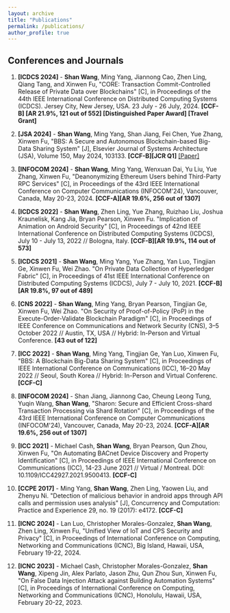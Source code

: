 ```yaml
---
layout: archive
title: "Publications"
permalink: /publications/
author_profile: true
---
```


## Conferences and Journals 

1. **[ICDCS 2024]** - **Shan Wang**, Ming Yang, Jiannong Cao, Zhen Ling, Qiang Tang, and Xinwen Fu, "CORE: Transaction Commit-Controlled Release of Private Data over Blockchains" [C], in Proceedings of the 44th IEEE International Conference on Distributed Computing Systems (ICDCS). Jersey City, New Jersey, USA. 23 July - 26 July, 2024. **[CCF-B] [AR 21.9%, 121 out of 552] [Distinguished Paper Award] [Travel Grant]** 

1. **[JSA 2024]** - **Shan Wang**, Ming Yang, Shan Jiang, Fei Chen, Yue Zhang, Xinwen Fu, "BBS: A Secure and Autonomous Blockchain-based Big-Data Sharing System" [J], Elsevier Journal of Systems Architecture (JSA), Volume 150, May 2024, 103133. **[CCF-B][JCR Q1]** [[Paper]](https://ws1994.github.io/shanwang.github.io/files/J2_JSA2024_BBS.pdf)

1. **[INFOCOM 2024]** - **Shan Wang**, Ming Yang, Wenxuan Dai, Yu Liu, Yue Zhang, Xinwen Fu, "Deanonymizing Ethereum Users behind Third-Party RPC Services" [C], in Proceedings of the 43rd IEEE International Conference on Computer Communications (INFOCOM'24), Vancouver, Canada, May 20-23, 2024. **[CCF-A][AR 19.6%, 256 out of 1307]** 

1. **[ICDCS 2022]** - **Shan Wang**, Zhen Ling, Yue Zhang, Ruizhao Liu, Joshua Kraunelisk, Kang Jia, Bryan Pearson, Xinwen Fu. "Implication of Animation on Android Security" [C], in Proceedings of 42nd IEEE International Conference on Distributed Computing Systems (ICDCS), July 10 - July 13, 2022 // Bologna, Italy. **[CCF-B][AR 19.9%, 114 out of 573]**


3. **[ICDCS 2021]** - **Shan Wang**, Ming Yang, Yue Zhang, Yan Luo, Tingjian Ge, Xinwen Fu, Wei Zhao. "On Private Data Collection of Hyperledger Fabric" [C], in Proceedings of 41st IEEE International Conference on Distributed Computing Systems (ICDCS), July 7 - July 10, 2021. **[CCF-B][AR 19.8%, 97 out of 489]**


1. **[CNS 2022]** - **Shan Wang**, Ming Yang, Bryan Pearson, Tingjian Ge, Xinwen Fu, Wei Zhao. "On Security of Proof-of-Policy (PoP) in the Execute-Order-Validate Blockchain Paradigm" [C], in Proceedings of IEEE Conference on Communications and Network Security (CNS), 3–5 October 2022 // Austin, TX, USA // Hybrid: In-Person and Virtual Conference. **[43 out of 122]**

1. **[ICC 2022]** - **Shan Wang**, Ming Yang, Tingjian Ge, Yan Luo, Xinwen Fu, "BBS: A Blockchain Big-Data Sharing System" [C], in Proceedings of IEEE International Conference on Communications (ICC), 16–20 May 2022 // Seoul, South Korea // Hybrid: In-Person and Virtual Conferenc. **[CCF-C]**

3. **[INFOCOM 2024]** - Shan Jiang, Jiannong Cao, Cheung Leong Tung, Yuqin Wang, **Shan Wang**, "Sharon: Secure and Efficient Cross-shard Transaction Processing via Shard Rotation" [C], in Proceedings of the 43rd IEEE International Conference on Computer Communications (INFOCOM'24), Vancouver, Canada, May 20-23, 2024. **[CCF-A][AR 19.6%, 256 out of 1307]** 

1. **[ICC 2021]** - Michael Cash, **Shan Wang**, Bryan Pearson, Qun Zhou, Xinwen Fu, "On Automating BACnet Device Discovery and Property Identification" [C], in Proceedings of IEEE International Conference on Communications (ICC), 14-23 June 2021 // Virtual / Montreal. DOI: 10.1109/ICC42927.2021.9500413. **[CCF-C]**

1. **[CCPE 2017]** - Ming Yang, **Shan Wang**, Zhen Ling, Yaowen Liu, and Zhenyu Ni. "Detection of malicious behavior in android apps through API calls and permission uses analysis" [J], Concurrency and Computation: Practice and Experience 29, no. 19 (2017): e4172. **[CCF-C]**

1. **[ICNC 2024]** - Lan Luo, Christopher Morales-Gonzalez, **Shan Wang**, Zhen Ling, Xinwen Fu, "Unified View of IoT and CPS Security and Privacy" [C], in Proceedings of International Conference on Computing, Networking and Communications (ICNC), Big Island, Hawaii, USA, February 19-22, 2024.

1. **[ICNC 2023]** - Michael Cash, Christopher Morales-Gonzalez, **Shan Wang**, Xipeng Jin, Alex Parlato, Jason Zhu, Qun Zhou Sun, Xinwen Fu, "On False Data Injection Attack against Building Automation Systems" [C], in Proceedings of International Conference on Computing, Networking and Communications (ICNC), Honolulu, Hawaii, USA, February 20-22, 2023.











